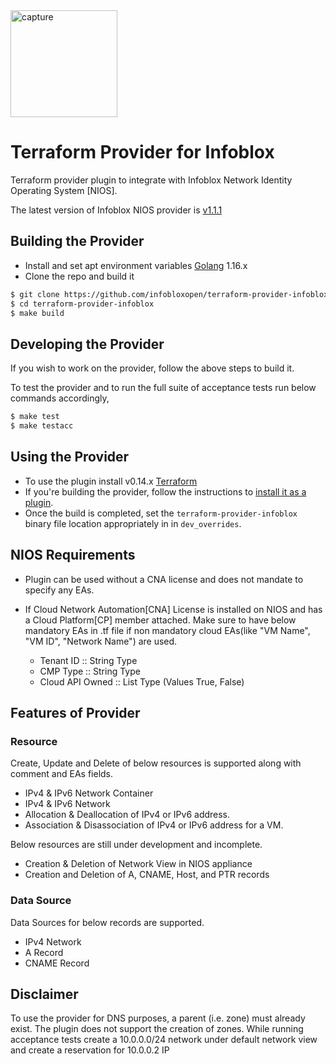  <img width="171" alt="capture" src="https://user-images.githubusercontent.com/36291746/39614422-6b653088-4f8d-11e8-83fd-05b18ca974a2.PNG">
 
# Terraform Provider for Infoblox
Terraform provider plugin to integrate with Infoblox Network Identity Operating System [NIOS].

The latest version of Infoblox NIOS provider is [v1.1.1](https://github.com/infobloxopen/terraform-provider-infoblox/releases/tag/v1.1.1)

## Building the Provider
* Install and set apt environment variables [Golang](https://golang.org/doc/install) 1.16.x
* Clone the repo and build it
```sh
$ git clone https://github.com/infobloxopen/terraform-provider-infoblox
$ cd terraform-provider-infoblox
$ make build
```

## Developing the Provider
If you wish to work on the provider, follow the above steps to build it.

To test the provider and to run the full suite of acceptance tests run below commands accordingly,
```sh
$ make test
$ make testacc
```

## Using the Provider
* To use the plugin install v0.14.x [Terraform](https://www.terraform.io/downloads.html)
* If you're building the provider, follow the instructions to [install it as a plugin](https://www.terraform.io/docs/cli/config/config-file.html#development-overrides-for-provider-developers). 
* Once the build is completed, set the `terraform-provider-infoblox` binary file location appropriately in in `dev_overrides`.

## NIOS Requirements
* Plugin can be used without a CNA license and does not mandate to specify any EAs.

* If Cloud Network Automation[CNA] License is installed on NIOS and has a Cloud Platform[CP] member attached. Make sure to have below mandatory EAs in .tf file if non mandatory cloud EAs(like "VM Name", "VM ID", "Network Name") are used.
   * Tenant ID :: String Type
   * CMP Type :: String Type
   * Cloud API Owned :: List Type (Values True, False)

## Features of Provider
### Resource
Create, Update and Delete of below resources is supported along with comment and EAs fields.
* IPv4 & IPv6 Network Container
* IPv4 & IPv6 Network
* Allocation & Deallocation of IPv4 or IPv6 address.
* Association & Disassociation of IPv4 or IPv6 address for a VM.

Below resources are still under development and incomplete.
* Creation & Deletion of Network View in NIOS appliance
* Creation and Deletion of A, CNAME, Host, and PTR records

### Data Source
Data Sources for below records are supported.
* IPv4 Network
* A Record
* CNAME Record

## Disclaimer
To use the provider for DNS purposes, a parent (i.e. zone) must already exist. The plugin does not support the creation of zones.
While running acceptance tests create a 10.0.0.0/24 network under default network view and create a reservation for 10.0.0.2 IP
